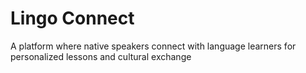 # Lingo Connect
A platform where native speakers connect with language learners for personalized lessons and cultural exchange

